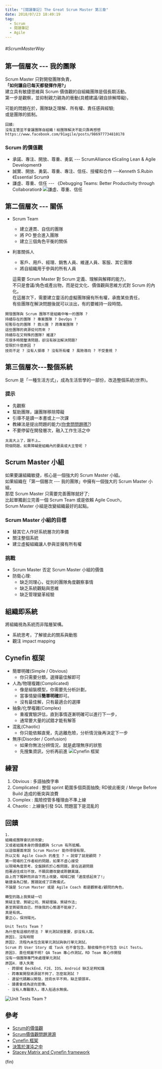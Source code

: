 ```yaml
---
title: "[閱讀筆記] The Great Scrum Master 第三章"
date: 2018/07/23 18:49:19
tag:
  - Scrum
  - 閱讀筆記
  - Agile
---
```


###### #ScrumMasterWay

## 第一個層次 --- 我的團隊

Scrum Master 只對開發團隊負責，  
**「如何讓自已每天都發揮作用?」**  
建立具有敏捷思維與 Scrum 價值觀的自組織團隊是個長期活動。  
第一步是觀察，並抑制親力親為的衝動(具體建議/親自排解障礙)，

可能的問題在於，團隊缺乏理解、所有權、責任感與經驗;  
或是團隊的抵制。  

```text
回饋:
沒有主管並不會讓團隊自組織！給團隊解決不能只靠再想想
https://www.facebook.com/91agile/posts/986977734810178
```

### Scrum 的價值觀

- 承諾、專注、開放、尊重、勇氣
--- ScrumAlliance 《Scaling Lean & Agile Development》
- 誠實、開放、勇氣、尊重、專注、信任、授權和合作
---Kenneth S.Rubin《Essential Scrum》
- 謙虛、尊重、信任
--- 《Debugging Teams: Better Productivity through Collaboration》
![謙虛、尊重、信任](https://i.imgur.com/INV1pyF.png)

## 第二個層次 --- 關係

- Scrum Team
  - 建立連貫、自信的團隊
  - 將 PO 整合進入團隊 
  - 建立三個角色平衡的關係
- 利害關係人
  - 客戶、用戶、經理、銷售人員、維運人員、客服、其它團隊
  - 將自組織用于參與的所有人員

  這需要 Scrum Master 對 Scrum 定義、理解與解釋的能力，  
  不只是會議/角色或產出物，而是從文化、價值觀與思維方式對 Scrum 的內化。  
  在這層次下，需要建立靈活的虛擬團隊擁有所有權，承擔某些責任，  
  有些團隊在解決問題後就可以淡出，有的要維持一段時間。

```text
開發團隊與 Scrum 團隊不是組織中唯一的團隊 ?
持續存在的團隊 ? 專案團隊 ? DevOps ? 
短暫存在的團隊 ? 救火團 ? 跨專案團隊 ? 
這些團隊的資源從何而來 ?
持續存在又特殊的團隊? 維運?
花很多時間釐清問題，卻沒有辦法解決問題?
受限於什麼原因 ? 
技術不足 ? 沒有人領導 ? 沒有所有權 ? 風險導向 ? 不受重視 ?
```

## 第三個層次---整個系統

Scrum 是「一種生活方式」，成為生活哲學的一部份，改造整個系統(世界)。

### 提示

- 先觀察
- 幫助團隊，讓團隊移除障礙
- 引導不是讀一本書或上一次課
- 教練法是提出問題的能力([你會問問題嗎?](http://www.books.com.tw/products/0010478689))
- 不要停留在開發層次，融入工作生活之中

```text
太高大上了，跟不上…
問個問題，如果障礙是組織內的要員或大主管呢 ? 

```

## Scrum Master 小組

如果要讓組織敏捷，核心是一個強大的 Scrum Master 小組。  
如果組織在「第一個層次 --- 我的團隊」中擁有一個強大的 Scrum Master 小組，  
那麼 Scrum Master 只需要完善團隊就好了;  
比起單獨創立完善一個 Scrum Team 或是依賴 Agile Couch，  
Scrum Master 小組是改變組織最好的起點。  

### Scrum Master 小組的目標

- 替其它人作好系統層次的準備
- 關注整個系統
- 建立虛擬組織讓人參與並擁有所有權

### 挑戰

- Scrum Master 否定 Scrum Master 小組的價值
- 防衛心理:
  - 缺乏同理心，從別的團隊角度觀察事情
  - 缺乏系統觀點與思維
  - 缺乏管理變革經驗

## 組織即系統

將組織視為系統而非階層架構。

- 系統思考，了解彼此的關系與動態
- 觀注 impact mapping

## Cynefin 框架

- 簡單明確(Simple / Obvious)
  - 你只需要分類，選擇最佳解即可
- 人為/物理複雜(Complicated)
  - 像是組裝模型，你需要先分析計劃，
  - 當事情變得**簡單明確**即可。
  - 沒有最佳解，只有最適合的選擇
- 抽象/化學複雜(Complex)
  - 重複實驗評估，直到事情逐漸明確可以進行下一步，
  - 通常要大量的試錯才能有解答
- 混亂(Chaotic)
  - 你只能依賴直覺，先逃離危險，分析情況後再決定下一步
- 無序(Disorder / Confusion)
  - 如果你無法分辨情況，就是處理無序的狀態
  - 先搜集資訊，分析再前進
![Cynefin 框架](https://upload.wikimedia.org/wikipedia/commons/f/f7/Cynefin_framework_by_Edwin_Stoop.jpg)

## 練習

1. Obvious : 多語抽換字串
2. Complicated : 整個 sprint 範圍多個頁面抽換;
RD彼此衝突 / Merge Before Build 造成的衝突與浪費
3. Complex : 風險控管多種理由不準上線
4. Chaotic : 上線後引發 SQL 問題當下是混亂的

## 回饋

```text
1.
組織或團隊會抗拒改變;
又或者組識本身的價值觀與 Scrum 有所抵觸。
以這個層面來說 Scrum Master 能作得很有限，
所以又有 Agile Coach 的產生 ? → 說穿了就是顧問 ?
第一現場的工作者給的問題，如果不虛心接受
以現場角度思考，全盤歸疚於心態問題，是在逃避問題
抱著過往成功不放，不願具體改變或聆聽異議，  
由上而下獨幹而非由下而上改變，喊喊口號「速度感起來了!」  
敏捷淪為口號，實踐就成了宗教儀式。
不論是 Scrum Master 或是 Agile Coach 都是觀察者/顧問的角色，
```

```text
轉型的路上我質疑一切
質疑主管、質疑公司、質疑理論、質疑作法; 
甚至質疑我自已，然後我的心態還不能崩了，
真是有病…
要正心，保持陽光。
```

```text
Unit Tests Team ?
為什麼有這樣的想法 ? 單元測試很重要，卻沒有人寫。
原因1. 沒有時間
原因2. 流程內未包含寫單元測試與執行單元測試，
Scrum 的 User Story 或 Task 也不會包含，驗收條件也不包含 Unit Tests。
原因3. 責任規屬不明? QA Team 專心作測試，RD Team 專心作開發
沒有一個團隊專門來處理單元測試
原因4. 導入失敗 
 - 跨領域 BeckEnd、F2E、IOS、Android 缺乏足夠知識
 - 跨專案開發資源就不夠了，怎麼寫測試 ?
 - 遺留代碼難以開發，技術水平不夠，缺乏領頭羊。
 - 讀書會成為逆向宣傳。
 - 沒有人專職導入，導入船過水無痕。 
```

![Unit Tests Team ?](https://i.imgur.com/151g6vV.jpg)

## 參考

- [Scrum的價值觀](https://ruddyblog.wordpress.com/tag/scrum價值觀/)
- [Scrum價值觀問題溯源](https://www.jianshu.com/p/1293bfe84446)
- [Cynefin 框架](https://en.wikipedia.org/wiki/Cynefin_framework)
- [決策於渾沌之中](https://www.hbrtaiwan.com/article_content_AR0000595.html)
- [Stacey Matrix and Cynefin framework](https://www.jianshu.com/p/a17aaadb4d80) 

(fin)
